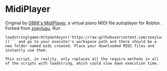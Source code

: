 # MidiPlayer
Original by [0866's MidiPlayer](https://github.com/richie0866/MidiPlayer), a virtual piano MIDI file autoplayer for Roblox.
Forked from [zoeyluau](https://github.com/zoeyluau/MidiPlayer).
Run
```
loadstring(game:HttpGetAsync('https://raw.githubusercontent.com/zoeyluau/MidiPlayer/refs/heads/main/src/init.lua'))()``` and go to your executor's workspace path and there should be a new folder named midi created. Place your downloaded MIDI files and instantly use them.

This script, in reality, only replaces all the require methods in all of the scripts with loadstring, which could slow down execution time.
